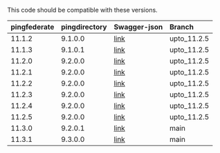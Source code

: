 This code should be compatible with these versions.   

| pingfederate | pingdirectory  | Swagger-json | Branch       |    
| :----------- | :------------- | :----------- | :------------|   
| 11.1.2       | 9.1.0.0        | [link](11.1.2/swagger.json)   | upto_11.2.5  |  
| 11.1.3       | 9.1.0.1        | [link](11.1.3/swagger.json)   | upto_11.2.5  |   
| 11.2.0       | 9.2.0.0        | [link](11.2.0/swagger.json)   | upto_11.2.5  |   
| 11.2.1       | 9.2.0.0        | [link](11.2.1/swagger.json)   | upto_11.2.5  | 
| 11.2.2       | 9.2.0.0        | [link](11.2.2/swagger.json)   | upto_11.2.5  |   
| 11.2.3       | 9.2.0.0        | [link](11.2.3/swagger.json)   | upto_11.2.5  |  
| 11.2.4       | 9.2.0.0        | [link](11.2.4/swagger.json)   | upto_11.2.5  |  
| 11.2.5       | 9.2.0.0        | [link](11.2.5/swagger.json)   | upto_11.2.5  |   
| 11.3.0       | 9.2.0.1        | [link](11.3.0/swagger.json)   | main         |  
| 11.3.1       | 9.3.0.0        | [link](11.3.1/swagger.json)   | main         |   


